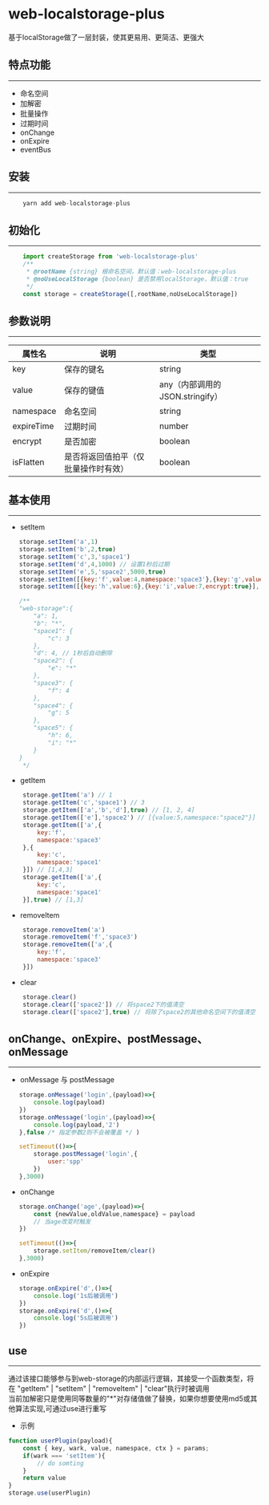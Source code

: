 # web-localstorage-plus

基于localStorage做了一层封装，使其更易用、更简洁、更强大

## 特点功能

---

 - 命名空间
 - 加解密
 - 批量操作
 - 过期时间
 - onChange
 - onExpire
 - eventBus

## 安装

---

```js
    yarn add web-localstorage-plus
```

## 初始化

---

```ts
    import createStorage from 'web-localstorage-plus'
    /**
     * @rootName {string} 根命名空间，默认值：web-localstorage-plus
     * @noUseLocalStorage {boolean} 是否禁用localStorage，默认值：true
     */
    const storage = createStorage([,rootName,noUseLocalStorage])
```

## 参数说明

---

 | 属性名 | 说明 | 类型 | 
 | --- | --- | --- | 
 | key | 保存的键名 | string | 
 | value | 保存的键值 | any（内部调用的JSON.stringify） | 
 | namespace | 命名空间 | string |
 | expireTime | 过期时间 | number | 
 | encrypt | 是否加密 | boolean |
 | isFlatten | 是否将返回值拍平（仅批量操作时有效） | boolean |

## 基本使用

---

 - setItem

 ```js
    storage.setItem('a',1)
    storage.setItem('b',2,true)
    storage.setItem('c',3,'space1')
    storage.setItem('d',4,1000) // 设置1秒后过期
    storage.setItem('e',5,'space2',5000,true)
    storage.setItem([{key:'f',value:4,namespace:'space3'},{key:'g',value:5,namespace:'space4'}])
    storage.setItem([{key:'h',value:6},{key:'i',value:7,encrypt:true}],'space5')

    /**
    "web-storage":{
        "a": 1,
        "b": "*",
        "space1": {
            "c": 3
        },
        "d": 4, // 1秒后自动删除
        "space2": {
            "e": "*"
        },
        "space3": {
            "f": 4
        },
        "space4": {
            "g": 5
        },
        "space5": {
            "h": 6,
            "i": "*"
        }
    }
     */
 ```

- getItem

```js
    storage.getItem('a') // 1
    storage.getItem('c','space1') // 3
    storage.getItem(['a','b','d'],true) // [1, 2, 4]
    storage.getItem(['e'],'space2') // [{value:5,namespace:"space2"}]
    storage.getItem(['a',{
        key:'f',
        namespace:'space3'
    },{
        key:'c',
        namespace:'space1'
    }]) // [1,4,3]
    storage.getItem(['a',{
        key:'c',
        namespace:'space1'
    }],true) // [1,3]

```

- removeItem

```js
    storage.removeItem('a') 
    storage.removeItem('f','space3')
    storage.removeItem(['a',{
        key:'f',
        namespace:'space3'
    }])
```

- clear

```js
    storage.clear()
    storage.clear(['space2']) // 将space2下的值清空
    storage.clear(['space2'],true) // 将除了space2的其他命名空间下的值清空
```

## onChange、onExpire、postMessage、onMessage

---

 - onMessage 与 postMessage

 ```js
    storage.onMessage('login',(payload)=>{
        console.log(payload)
    })
    storage.onMessage('login',(payload)=>{
        console.log(payload,'2')
    },false /* 指定参数2则不会被覆盖 */ )

    setTimeout(()=>{
        storage.postMessage('login',{
            user:'spp'
        })
    },3000)
 ```

 - onChange

 ```js
    storage.onChange('age',(payload)=>{
        const {newValue,oldValue,namespace} = payload
        // 当age改变时触发
    })

    setTimeout(()=>{
        storage.setItem/removeItem/clear()
    },3000)

 ```

 - onExpire

 ```js
    storage.onExpire('d',()=>{
        console.log('1s后被调用')
    })
    storage.onExpire('d',()=>{
        console.log('5s后被调用')
    })
 ```

## use

---

  通过该接口能够参与到web-storage的内部运行逻辑，其接受一个函数类型，将在 "getItem" | "setItem" | "removeItem" | "clear"执行时被调用  
  当前加解密只是使用同等数量的"*"对存储值做了替换，如果你想要使用md5或其他算法实现,可通过use进行重写

- 示例

```js
function userPlugin(payload){
    const { key, wark, value, namespace, ctx } = params;
    if(wark === 'setItem'){
        // do somting
    }
    return value
}
storage.use(userPlugin)
```



